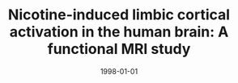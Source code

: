 ---
title: "Nicotine-induced limbic cortical activation in the human brain: A functional MRI study"
date: 1998-01-01
authors_string: E. Stein, J. Pankiewicz, H. Harsch, J. Cho, S. Fuller, R. Hoffmann, M. Hawkins, S. Rao, Peter Bandettini, A. Bloom
authors:
   - E. Stein
   - J. Pankiewicz
   - H. Harsch
   - J. Cho
   - S. Fuller
   - R. Hoffmann
   - M. Hawkins
   - S. Rao
   - Peter Bandettini
   - A. Bloom
author_ids:
   - jacob_levenstein
   - julia_choi
   - peter_bandettini
journal: 'American Journal of Psychiatry'
volume: 155
issue: 
pages: 1009-1015
book_title: ''
publisher: ''
abstract: ""
project_id: 
paper_url: 
doi: 
data_loc: ''
code_loc: ''
file: '/assets/publications//assets/publications/'
file_name: '/assets/publications/'
type: journal_article
pub_str: ' (1998) American Journal of Psychiatry 155: 1009-1015'
layout: publication 
---